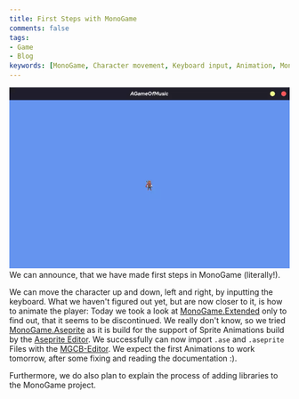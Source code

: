 ```yaml
---
title: First Steps with MonoGame
comments: false
tags: 
- Game
- Blog
keywords: [MonoGame, Character movement, Keyboard input, Animation, MonoGame.Extended, MonoGame.Aseprite, Aseprite Editor, Sprite animations, MGCB Editor, Importing files, Documentation, Library integration, Game development, Cross-platform development, Programming, Coding, Learning, Development process, Project updates]
---
```

![](notes/images/Pasted%20image%2020230226174657.webp)
We can announce, that we have made first steps in MonoGame (literally!).

We can move the character up and down, left and right, by inputting the keyboard.
What we haven't figured out yet, but are now closer to it, is how to animate the player:
Today we took a look at [MonoGame.Extended](https://www.monogameextended.net/) only to find out, that it seems to be discontinued. We really don't know, so we tried [MonoGame.Aseprite](https://monogameaseprite.net/) as it is build for the support of Sprite Animations build by the [Aseprite Editor](https://www.aseprite.org/).
We successfully can now import `.ase` and `.aseprite` Files with the [MGCB-Editor](notes/Getting%20MGCB%20Editor%20to%20work%20on%20Linux.md).
We expect the first Animations to work tomorrow, after some fixing and reading the documentation :).

Furthermore, we do also plan to explain the process of adding libraries to the MonoGame project.